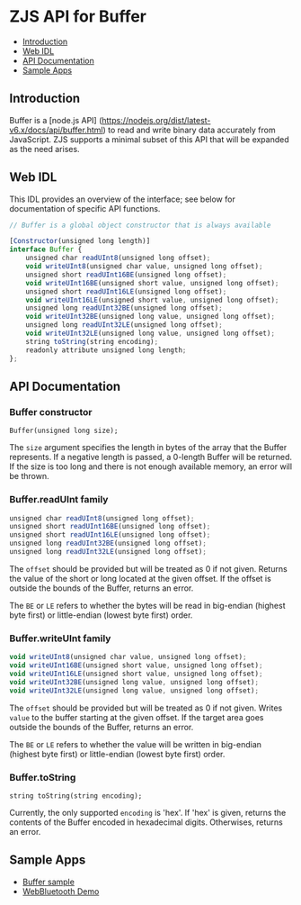ZJS API for Buffer
==================

* [Introduction](#introduction)
* [Web IDL](#web-idl)
* [API Documentation](#api-documentation)
* [Sample Apps](#sample-apps)

Introduction
------------
Buffer is a [node.js API]
(https://nodejs.org/dist/latest-v6.x/docs/api/buffer.html)
to read and write binary data accurately from JavaScript. ZJS supports a minimal
subset of this API that will be expanded as the need arises.

Web IDL
-------
This IDL provides an overview of the interface; see below for documentation of
specific API functions.

```javascript
// Buffer is a global object constructor that is always available

[Constructor(unsigned long length)]
interface Buffer {
    unsigned char readUInt8(unsigned long offset);
    void writeUInt8(unsigned char value, unsigned long offset);
    unsigned short readUInt16BE(unsigned long offset);
    void writeUInt16BE(unsigned short value, unsigned long offset);
    unsigned short readUInt16LE(unsigned long offset);
    void writeUInt16LE(unsigned short value, unsigned long offset);
    unsigned long readUInt32BE(unsigned long offset);
    void writeUInt32BE(unsigned long value, unsigned long offset);
    unsigned long readUInt32LE(unsigned long offset);
    void writeUInt32LE(unsigned long value, unsigned long offset);
    string toString(string encoding);
    readonly attribute unsigned long length;
};
```

API Documentation
-----------------
### Buffer constructor

`Buffer(unsigned long size);`

The `size` argument specifies the length in bytes of the array that the Buffer
represents. If a negative length is passed, a 0-length Buffer will be returned.
If the size is too long and there is not enough available memory, an error will
be thrown.

### Buffer.readUInt family

```javascript
unsigned char readUInt8(unsigned long offset);
unsigned short readUInt16BE(unsigned long offset);
unsigned short readUInt16LE(unsigned long offset);
unsigned long readUInt32BE(unsigned long offset);
unsigned long readUInt32LE(unsigned long offset);
```

The `offset` should be provided but will be treated as 0 if not given. Returns
the value of the short or long located at the given offset. If the offset is
outside the bounds of the Buffer, returns an error.

The `BE` or `LE` refers to whether the bytes will be read in big-endian
(highest byte first) or little-endian (lowest byte first) order.

### Buffer.writeUInt family

```javascript
void writeUInt8(unsigned char value, unsigned long offset);
void writeUInt16BE(unsigned short value, unsigned long offset);
void writeUInt16LE(unsigned short value, unsigned long offset);
void writeUInt32BE(unsigned long value, unsigned long offset);
void writeUInt32LE(unsigned long value, unsigned long offset);
```

The `offset` should be provided but will be treated as 0 if not given. Writes
`value` to the buffer starting at the given offset. If the target area goes
outside the bounds of the Buffer, returns an error.

The `BE` or `LE` refers to whether the value will be written in big-endian
(highest byte first) or little-endian (lowest byte first) order.

### Buffer.toString

`string toString(string encoding);`

Currently, the only supported `encoding` is 'hex'. If 'hex' is given, returns
the contents of the Buffer encoded in hexadecimal digits. Otherwises, returns an
error.

Sample Apps
-----------
* [Buffer sample](../samples/Buffer.js)
* [WebBluetooth Demo](../samples/WebBluetoothDemo.js)
